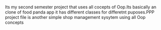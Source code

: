 Its my second semester project that uses all cocepts of Oop.Its basically an clone of food panda app it has different classes for differetnt puposes.PPP project file is another simple shop management sysytem using all Oop concepts
